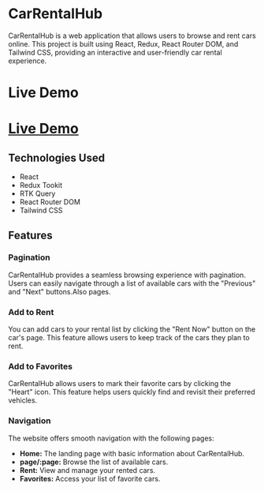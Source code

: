 # CarRentalHub

CarRentalHub is a web application that allows users to browse and rent cars online. This project is built using React, Redux, React Router DOM, and Tailwind CSS, providing an interactive and user-friendly car rental experience.

# Live Demo

# [**Live Demo**](https://car-rentntal-hub.netlify.app/)

## Technologies Used

- React
- Redux Tookit
- RTK Query
- React Router DOM
- Tailwind CSS

## Features

### Pagination

CarRentalHub provides a seamless browsing experience with pagination. Users can easily navigate through a list of available cars with the "Previous" and "Next" buttons.Also pages.

### Add to Rent

You can add cars to your rental list by clicking the "Rent Now" button on the car's page. This feature allows users to keep track of the cars they plan to rent.

### Add to Favorites

CarRentalHub allows users to mark their favorite cars by clicking the "Heart" icon. This feature helps users quickly find and revisit their preferred vehicles.

### Navigation

The website offers smooth navigation with the following pages:

- **Home:** The landing page with basic information about CarRentalHub.
- **page/:page:** Browse the list of available cars.
- **Rent:** View and manage your rented cars.
- **Favorites:** Access your list of favorite cars.



